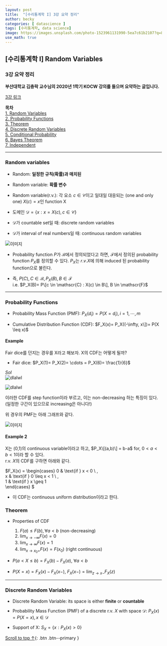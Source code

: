```yaml
---
layout: post
title:  "[수리통계학 I] 3강 요약 정리"
author: becky
categories: [ datascience ]
tags: [수리통계학, data science]
image: https://images.unsplash.com/photo-1523961131990-5ea7c61b2107?q=80&w=1974&auto=format&fit=crop&ixlib=rb-4.0.3&ixid=M3wxMjA3fDB8MHxwaG90by1wYWdlfHx8fGVufDB8fHx8fA%3D%3D
use_math: true
---
```


## [수리통계학 I] Random Variables  
### 3강 요약 정리  

**부산대학교 김충락 교수님의 2020년 1학기 KOCW 강의를 들으며 요약하는 글입니다.**  

[3강 링크](http://www.kocw.net/home/enrolment/enrolmentView.do?cid=7c789810ade43386&lid=0eb108cf6ad31136)  


**목차**  
[1. Random Variables](#ramdon-variables)  
[2. Probability Functions](#probability-functions)  
[3. Theorem](#Theorem)  
[4. Discrete Random Variables](#discrete-random-variables)  
[5. Conditional Probability](#conditional-probability)  
[6. Bayes Theorem](#bayes-theorem)  
[7. Independent](#independent)  

---  

### Random variables  

* Random: **일정한 규칙(확률)과 매치된**  
* Random variable: **확률 변수**  


* Random variable(r.v.): 각 요소 $c \in \mathscr{C}$이고 일대일 대응되는 (one and only one) $X(c)= x$인 function X  
* 도메인 $\mathscr{D} = \{x: x= X(c), c \in \mathscr{C}\}$  

* $\mathscr{D}$가 countable set일 때: discrete random variables  
* $\mathscr{D}$가 interval of real numbers일 때: continuous random variables  


![이미지](https://i.imgur.com/izXqMaM.jpeg)  

* Probability function $P$가 $\mathscr{B}$에서 정의되었다고 하면, $\mathscr{F}$에서 정의된 probability function $P_X$를 정의할 수 있다. $P_X$는 $r.v. X$에 의해 induced 된 probability function으로 불린다.  

* 즉, $P(C), C \in \mathscr{B}, P_X(B), B \in \mathscr{F}$  
   i.e. $P_X(B)= P\[c \in \mathscr{C} : X(c) \in B\], B \in \mathscr{F}$  
   
   
---  

### Probability Functions  
* Probability Mass Function (PMF): $P_X(d_i) = P(X= d_i), i=1, \cdots, m$  

* Cumulative Distribution Function (CDF): $F_X(x)= P_X((-\infty, x\])= P(X \leq x)$  


#### Example  

Fair dice를 던지는 경우를 X라고 해보자. X의 CDF는 어떻게 될까?   
* Fair dice: $P_X(1)= P_X(2)= \cdots = P_X(6)= \frac{1}{6}$  

$\textit{Sol}$  
![dlalwl](https://i.imgur.com/NxGugvt.jpeg)  

![dlalwl](https://i.imgur.com/7tdiBI6.jpeg)  

이러한 CDF를 step function이라 부르고, 이는 non-decreasing 하는 특징이 있다. (일정한 구간이 있으므로 increasing은 아니다!)  


위 경우의 PMF는 아래 그래프와 같다.  

![이미지](https://i.imgur.com/NME75wE.jpeg)  


#### Example 2  

X는 (0,1)의 continuous variable이라고 하고, $P_X\[(a,b)\] = b-a$  for, $0 < a < b < 1$이라 할 수 있다.  
r.v. $X$의 CDF를 구하면 아래와 같다.

$F_X(x) = \begin{cases}
0 & \text{if } x < 0 \\ ,  
x & \text{if } 0 \leq x < 1 \\  ,  
1 & \text{if } x \geq 1  
\end{cases} $  

* 이 CDF는 continuous uniform distribution이라고 한다.  


### Theorem  

* Properties of CDF  
  1. $F(a) \leq F(b), \forall a < b$ (non-decreasing)  
  2. $\lim_{x\to-\infty} F(x) = 0$  
  3. $\lim_{x\to\infty} F(x) = 1$  
  4. $\lim_{x \to x_0+} F(x) = F(x_0)$ (right continuous)  

* $P(a < X \leq b)= F_X(b) - F_X(a)$, $\forall a < b$  

* $P(X= x) = F_X(x) - F_X(x-)$, $F_X(x-) = \lim_{z\to x-} F_X(z)$  


---   

### Discrete Random Variables  

* Discrete Random Variable: its space is either **finite** or **countable**  

* Probability Mass Function (PMF) of a discrete r.v. $X$ with space $\mathscr{D}$: $P_X(x)= P(X=x), x \in \mathscr{D}$  

* Support of X: $S_X= \{x: P_X(x) > 0 \}$  










[Scroll to top ↑](#){: .btn .btn--primary }  

